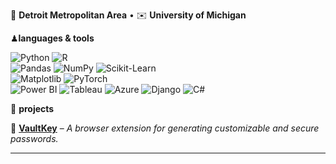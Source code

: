 📍 **Detroit Metropolitan Area** • ✉️ **University of Michigan** 

♟**languages & tools**

![Python](https://img.shields.io/badge/Python-3776AB?style=flat&logo=python&logoColor=white)  ![R](https://img.shields.io/badge/R-276DC3?style=flat&logo=r&logoColor=white)  
![Pandas](https://img.shields.io/badge/Pandas-150458?style=flat&logo=pandas&logoColor=white)  ![NumPy](https://img.shields.io/badge/Numpy-013243?style=flat&logo=numpy&logoColor=white)  ![Scikit-Learn](https://img.shields.io/badge/Scikit--Learn-F7931E?style=flat&logo=scikit-learn&logoColor=white)  
![Matplotlib](https://img.shields.io/badge/Matplotlib-11557C?style=flat&logo=python&logoColor=white)  ![PyTorch](https://img.shields.io/badge/PyTorch-EE4C2C?style=flat&logo=pytorch&logoColor=white)  
![Power BI](https://img.shields.io/badge/Power%20BI-F2C811?style=flat&logo=powerbi&logoColor=black)  ![Tableau](https://img.shields.io/badge/Tableau-E97627?style=flat&logo=tableau&logoColor=white)  ![Azure](https://img.shields.io/badge/Azure-0078D4?style=flat&logo=microsoft-azure&logoColor=white)  ![Django](https://img.shields.io/badge/Django-092E20?style=flat&logo=django&logoColor=white)
![C#](https://img.shields.io/badge/C%23-239120?style=flat&logo=c-sharp&logoColor=white)


📌 **projects**  

🔹 **[VaultKey](https://github.com/abidimir/vaultkey)** – *A browser extension for generating customizable and secure passwords.*  

---
